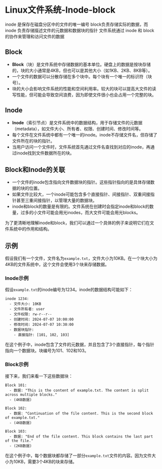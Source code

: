 # Linux文件系统-Inode-block

inode 是保存在磁盘分区中的文件的唯一编号
block负责存储实际的数据，而 inode 负责存储描述文件的元数据和数据块的指针
文件系统通过 inode 和 block 的协作来管理和访问文件的数据

## Block

- **Block**（块）是文件系统中存储数据的基本单位。硬盘上的数据是按块存储的，块的大小通常是4KB，但也可以是其他大小（如1KB、2KB、8KB等）。
- 一个文件的数据可以分散存储在多个块中。每个块有一个唯一的标识符（块号）。
- 块的大小会影响文件系统的性能和空间利用率。较大的块可以提高大文件的读写性能，但可能会导致空间浪费，因为即使文件很小也会占用一个完整的块。

## Inode

- **Inode**（索引节点）是文件系统中的数据结构，用于存储文件的元数据（metadata），如文件大小、所有者、权限、创建时间、修改时间等。
- 每个文件在文件系统中都有一个唯一的inode。inode不存储文件名，但存储了文件所在的块的指针。
- 当用户访问一个文件时，文件系统首先通过文件名查找到对应的inode，再通过inode找到文件数据所在的块。

## Block和Inode的关联

- 一个文件的inode包含指向文件数据块的指针。这些指针指向的是具体存储数据的块的位置。
- 如果文件比较大，一个inode可能包含多个直接指针、间接指针、双重间接指针甚至三重间接指针，以管理大量的数据块。
- inode和block的数量是有限的。文件系统在创建时会指定inode和block的数量，过多的小文件可能会用光inodes，而大文件可能会用光blocks。

为了更清晰地理解inode和block，我们可以通过一个具体的例子来说明它们在文件系统中的作用和结构。

## 示例

假设我们有一个文件，文件名为`example.txt`，文件大小为10KB。在一个块大小为4KB的文件系统中，这个文件会使用3个块来存储数据。

### Inode示例

假设`example.txt`的inode编号为1234。inode的数据结构可能如下：

```text
inode 1234:
  - 文件大小: 10KB
  - 文件所有者: user
  - 文件权限: rw-r--r--
  - 创建时间: 2024-07-07 10:00:00
  - 修改时间: 2024-07-07 10:30:00
  - 数据块指针:
    - 直接指针: [101, 102, 103]
```

在这个例子中，inode包含了文件的元数据，并且包含了3个直接指针，每个指针指向一个数据块。块编号为101、102和103。

### Block示例

接下来，我们来看一下这些数据块：

```text
Block 101:
  - 数据: "This is the content of example.txt. The content is split across multiple blocks."
  - (4KB数据)

Block 102:
  - 数据: "Continuation of the file content. This is the second block of example.txt."
  - (4KB数据)

Block 103:
  - 数据: "End of the file content. This block contains the last part of the file."
  - (2KB数据)
```

在这个例子中，每个数据块都存储了一部分`example.txt`文件的内容。因为文件大小为10KB，需要3个4KB的块来存储。
